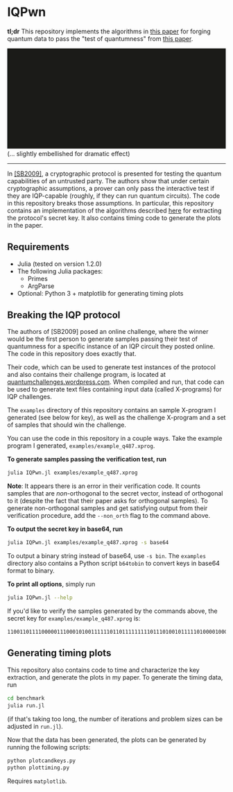 # IQPwn

**tl;dr** This repository implements the algorithms in [this paper](https://arxiv.org/abs/1912.05547) for forging quantum data to pass the "test of quantumness" from [this paper](https://royalsocietypublishing.org/doi/10.1098/rspa.2008.0443).

<img src="media/iqpwn.gif" width="524">
(... slightly embellished for dramatic effect)

---

In [[SB2009]](https://royalsocietypublishing.org/doi/10.1098/rspa.2008.0443), a cryptographic protocol is presented for testing the quantum capabilities of an untrusted party. The authors show that under certain cryptographic assumptions, a prover can only pass the interactive test if they are IQP-capable (roughly, if they can run quantum circuits). The code in this repository breaks those assumptions. In particular, this repository contains an implementation of the algorithms described [here](https://arxiv.org/abs/1912.05547) for extracting the protocol's secret key. It also contains timing code to generate the plots in the paper.

## Requirements

 - Julia (tested on version 1.2.0)
 - The following Julia packages:
    - Primes
    - ArgParse
 - Optional: Python 3 + matplotlib for generating timing plots

## Breaking the IQP protocol

The authors of [SB2009] posed an online challenge, where the winner would be the first person to generate samples passing their test of quantumness for a specific instance of an IQP circuit they posted online. The code in this repository does exactly that.

Their code, which can be used to generate test instances of the protocol and also contains their challenge program, is located at [quantumchallenges.wordpress.com](https://quantumchallenges.wordpress.com). When compiled and run, that code can be used to generate text files containing input data (called X-programs) for IQP challenges.

The `examples` directory of this repository contains an sample X-program I generated (see below for key), as well as the challenge X-program and a set of samples that should win the challenge.

You can use the code in this repository in a couple ways. Take the example program I generated, `examples/example_q487.xprog`.

**To generate samples passing the verification test, run**

```bash
julia IQPwn.jl examples/example_q487.xprog
```

**Note**: It appears there is an error in their verification code. It counts samples that are *non*-orthogonal to the secret vector, instead of orthogonal to it (despite the fact that their paper asks for orthogonal samples). To generate non-orthogonal samples and get satisfying output from their verification procedure, add the `--non_orth` flag to the command above.

**To output the secret key in base64, run**

```bash
julia IQPwn.jl examples/example_q487.xprog -s base64
```

To output a binary string instead of base64, use `-s bin`. The `examples` directory also contains a Python script `b64tobin` to convert keys in base64 format to binary.

**To print all options**, simply run

```bash
julia IQPwn.jl --help
```

If you'd like to verify the samples generated by the commands above, the secret key for `examples/example_q487.xprog` is:

```
11001101111000001110001010011111101101111111110111010010111110100001000010010001011011111001111010001101100010111000000011011101010010100010000100110110110001110110011111110110111101010001011101000000010011110001101011010000100010110011110011011
```

## Generating timing plots

This repository also contains code to time and characterize the key extraction, and generate the plots in my paper. To generate the timing data, run

```bash
cd benchmark
julia run.jl
```

(if that's taking too long, the number of iterations and problem sizes can be adjusted in `run.jl`).

Now that the data has been generated, the plots can be generated by running the following scripts:

```bash
python plotcandkeys.py
python plottiming.py
```

Requires `matplotlib`.